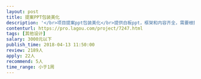 ```yaml
---                
layout: post       
title: 提案PPT包装美化           
description: '</br>项目提案ppt包装美化</br>提供白板ppt，框架和内容齐全，需要根据ppt逻辑和结构做整体的包装美化，达到提案规格。</br>总页数大约80-100. 可按页收费。</br>'     
contenturl: https://pro.lagou.com/project/7247.html      
tags: [其他设计]            
salary: 3000元以下          
publish_time: 2018-04-13 11:50:00         
review: 2189人                   
apply: 22人                   
recommend: 5人                   
time_range: 小于1周              
---                 
```

